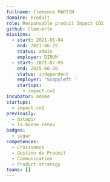 ```yaml
---
fullname: Clémence MARTIN
domaine: Produit
role: Responsable produit Impact CO2
github: Clem-mrtn
missions:
  - start: 2021-01-04
    end: 2021-06-29
    status: admin
    employer: DINUM
  - start: 2021-07-05
    end: 2025-06-30
    status: independent
    employer: 'Scopyleft '
    startups:
      - impact.co2
incubator: ademe
startups:
  - impact.co2
previously:
  - datagir
  - la.bonne.renov
badges:
  - segur
competences:
  - Croissance
  - Gestion de Produit
  - Communication
  - Product strategy
teams: []
---
```

